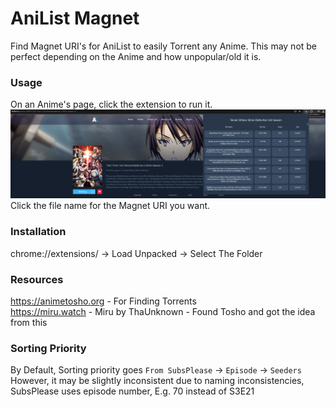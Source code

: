 # AniList Magnet
Find Magnet URI's for AniList to easily Torrent any Anime. This may not be perfect depending on the Anime and how unpopular/old it is.

### Usage
On an Anime's page, click the extension to run it.
![Image 1](docs/image-1.png)
Click the file name for the Magnet URI you want.

### Installation
chrome://extensions/ -> Load Unpacked -> Select The Folder

### Resources
https://animetosho.org - For Finding Torrents<br>
https://miru.watch - Miru by ThaUnknown - Found Tosho and got the idea from this

### Sorting Priority
By Default, Sorting priority goes `From SubsPlease` -> `Episode` -> `Seeders`<br>
However, it may be slightly inconsistent due to naming inconsistencies, SubsPlease uses episode number, E.g. 70 instead of S3E21